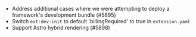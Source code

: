 - Address additional cases where we were attempting to deploy a framework's development bundle (#5895)
- Switch `ext:dev:init` to default 'billingRequired' to true in `extension.yaml`
- Support Astro hybrid rendering (#5898)
